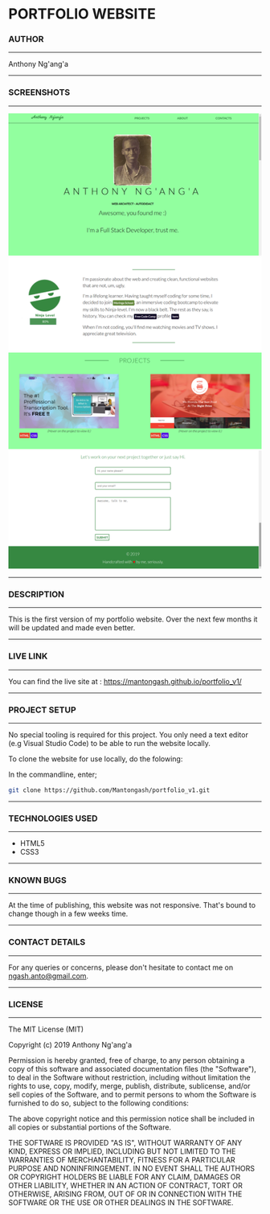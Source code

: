 # PORTFOLIO WEBSITE

### AUTHOR

---

Anthony Ng'ang'a

---

### SCREENSHOTS

---

![page 1](images/page1.png)
![page 2](images/page2.png)
![page 3](images/page3.png)
![page 4](images/page4.png)

---

### DESCRIPTION

---

This is the first version of my portfolio website. Over the next few months it will be updated and made even better.

---

### LIVE LINK

---

You can find the live site at : https://mantongash.github.io/portfolio_v1/

---

### PROJECT SETUP

---

No special tooling is required for this project. You only need a text editor (e.g Visual Studio Code) to be able to run the website locally.

To clone the website for use locally, do the folowing:

In the commandline, enter;

```bash
git clone https://github.com/Mantongash/portfolio_v1.git
```

---

### TECHNOLOGIES USED

---

- HTML5
- CSS3

---

### KNOWN BUGS

---

At the time of publishing, this website was not responsive. That's bound to change though in a few weeks time.

---

### CONTACT DETAILS

---

For any queries or concerns, please don't hesitate to contact me on ngash.anto@gmail.com.

---

### LICENSE

---

The MIT License (MIT)

Copyright (c) 2019 Anthony Ng'ang'a

Permission is hereby granted, free of charge, to any person obtaining a copy of this software and associated documentation files (the "Software"), to deal in the Software without restriction, including without limitation the rights to use, copy, modify, merge, publish, distribute, sublicense, and/or sell copies of the Software, and to permit persons to whom the Software is furnished to do so, subject to the following conditions:

The above copyright notice and this permission notice shall be included in all copies or substantial portions of the Software.

THE SOFTWARE IS PROVIDED "AS IS", WITHOUT WARRANTY OF ANY KIND, EXPRESS OR IMPLIED, INCLUDING BUT NOT LIMITED TO THE WARRANTIES OF MERCHANTABILITY, FITNESS FOR A PARTICULAR PURPOSE AND NONINFRINGEMENT. IN NO EVENT SHALL THE AUTHORS OR COPYRIGHT HOLDERS BE LIABLE FOR ANY CLAIM, DAMAGES OR OTHER LIABILITY, WHETHER IN AN ACTION OF CONTRACT, TORT OR OTHERWISE, ARISING FROM, OUT OF OR IN CONNECTION WITH THE SOFTWARE OR THE USE OR OTHER DEALINGS IN THE SOFTWARE.
